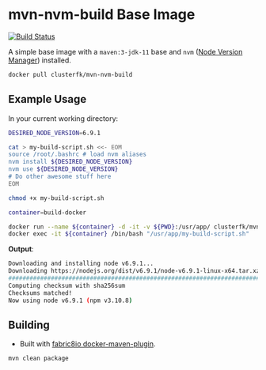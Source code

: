 # mvn-nvm-build Base Image #
[![Build Status](https://travis-ci.org/clusterfk/docker-base-images.svg?branch=master)](https://travis-ci.org/clusterfk/docker-base-images)

A simple base image with a `maven:3-jdk-11` base and `nvm` ([Node Version Manager](https://github.com/nvm-sh/nvm)) installed.

```sh
docker pull clusterfk/mvn-nvm-build
```

## Example Usage ##

In your current working directory:

```sh
DESIRED_NODE_VERSION=6.9.1

cat > my-build-script.sh <<- EOM
source /root/.bashrc # load nvm aliases
nvm install ${DESIRED_NODE_VERSION}
nvm use ${DESIRED_NODE_VERSION}
# Do other awesome stuff here
EOM

chmod +x my-build-script.sh

container=build-docker

docker run --name ${container} -d -it -v ${PWD}:/usr/app/ clusterfk/mvn-nvm-build /bin/bash
docker exec -it ${container} /bin/bash "/usr/app/my-build-script.sh"
```

**Output**:
```sh
Downloading and installing node v6.9.1...
Downloading https://nodejs.org/dist/v6.9.1/node-v6.9.1-linux-x64.tar.xz...
######################################################################## 100.0%
Computing checksum with sha256sum
Checksums matched!
Now using node v6.9.1 (npm v3.10.8)
```

## Building ##

* Built with [fabric8io docker-maven-plugin](https://github.com/fabric8io/docker-maven-plugin/).

```sh
mvn clean package
```
